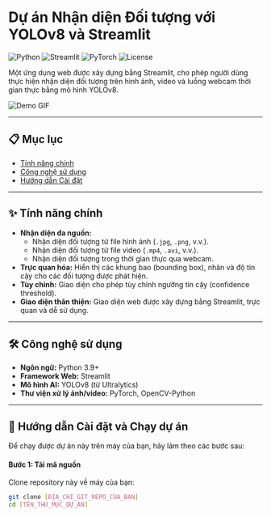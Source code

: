# Dự án Nhận diện Đối tượng với YOLOv8 và Streamlit

![Python](https://img.shields.io/badge/Python-3.9+-blue?style=for-the-badge&logo=python)
![Streamlit](https://img.shields.io/badge/Streamlit-1.25+-red?style=for-the-badge&logo=streamlit)
![PyTorch](https://img.shields.io/badge/PyTorch-2.0+-orange?style=for-the-badge&logo=pytorch)
![License](https://img.shields.io/badge/License-MIT-green?style=for-the-badge)

Một ứng dụng web được xây dựng bằng Streamlit, cho phép người dùng thực hiện nhận diện đối tượng trên hình ảnh, video và luồng webcam thời gian thực bằng mô hình YOLOv8.

![Demo GIF](https://github.com/ultralytics/assets/raw/main/yolov8/banner.png)

---

## 📋 Mục lục

- [Tính năng chính](#-tính-năng-chính)
- [Công nghệ sử dụng](#-công-nghệ-sử-dụng)
- [Hướng dẫn Cài đặt](#-hướng-dẫn-cài-đặt-và-chạy-dự-án)



---

## ✨ Tính năng chính

-   **Nhận diện đa nguồn:**
    -   Nhận diện đối tượng từ file hình ảnh (`.jpg`, `.png`, v.v.).
    -   Nhận diện đối tượng từ file video (`.mp4`, `.avi`, v.v.).
    -   Nhận diện đối tượng trong thời gian thực qua webcam.
-   **Trực quan hóa:** Hiển thị các khung bao (bounding box), nhãn và độ tin cậy cho các đối tượng được phát hiện.
-   **Tùy chỉnh:** Giao diện cho phép tùy chỉnh ngưỡng tin cậy (confidence threshold).
-   **Giao diện thân thiện:** Giao diện web được xây dựng bằng Streamlit, trực quan và dễ sử dụng.

---

## 🛠️ Công nghệ sử dụng

-   **Ngôn ngữ:** Python 3.9+
-   **Framework Web:** Streamlit
-   **Mô hình AI:** YOLOv8 (từ Ultralytics)
-   **Thư viện xử lý ảnh/video:** PyTorch, OpenCV-Python

---

## 🚀 Hướng dẫn Cài đặt và Chạy dự án

Để chạy được dự án này trên máy của bạn, hãy làm theo các bước sau:

#### **Bước 1: Tải mã nguồn**

Clone repository này về máy của bạn:
```bash
git clone [ĐỊA_CHỈ_GIT_REPO_CỦA_BẠN]
cd [TÊN_THƯ_MỤC_DỰ_ÁN]


